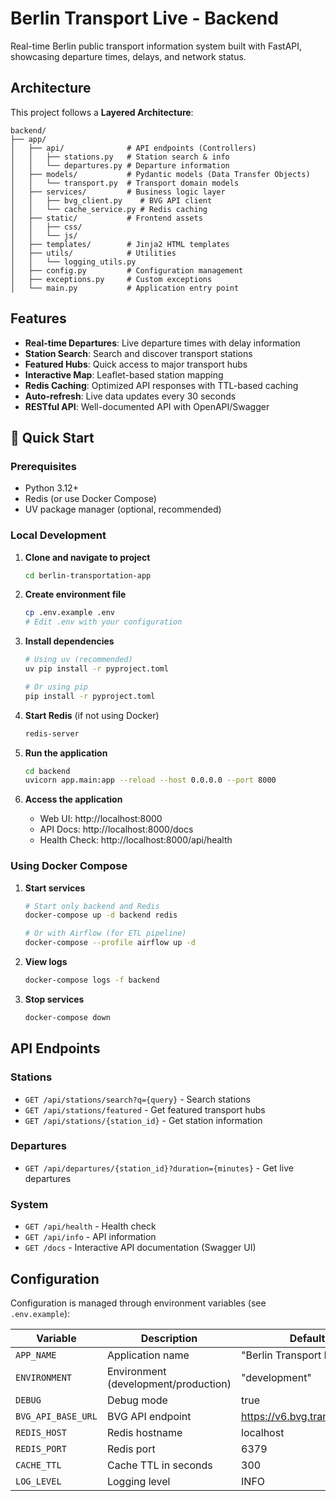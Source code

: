 # Berlin Transport Live - Backend

Real-time Berlin public transport information system built with FastAPI, showcasing departure times, delays, and network status.

## Architecture

This project follows a **Layered Architecture**:

```
backend/
├── app/
│   ├── api/              # API endpoints (Controllers)
│   │   ├── stations.py   # Station search & info
│   │   └── departures.py # Departure information
│   ├── models/           # Pydantic models (Data Transfer Objects)
│   │   └── transport.py  # Transport domain models
│   ├── services/         # Business logic layer
│   │   ├── bvg_client.py    # BVG API client
│   │   └── cache_service.py # Redis caching
│   ├── static/           # Frontend assets
│   │   ├── css/
│   │   └── js/
│   ├── templates/        # Jinja2 HTML templates
│   ├── utils/            # Utilities
│   │   └── logging_utils.py
│   ├── config.py         # Configuration management
│   ├── exceptions.py     # Custom exceptions
│   └── main.py           # Application entry point
```

## Features

- **Real-time Departures**: Live departure times with delay information
- **Station Search**: Search and discover transport stations
- **Featured Hubs**: Quick access to major transport hubs
- **Interactive Map**: Leaflet-based station mapping
- **Redis Caching**: Optimized API responses with TTL-based caching
- **Auto-refresh**: Live data updates every 30 seconds
- **RESTful API**: Well-documented API with OpenAPI/Swagger

## 🚀 Quick Start

### Prerequisites

- Python 3.12+
- Redis (or use Docker Compose)
- UV package manager (optional, recommended)

### Local Development

1. **Clone and navigate to project**
   ```bash
   cd berlin-transportation-app
   ```

2. **Create environment file**
   ```bash
   cp .env.example .env
   # Edit .env with your configuration
   ```

3. **Install dependencies**
   ```bash
   # Using uv (recommended)
   uv pip install -r pyproject.toml

   # Or using pip
   pip install -r pyproject.toml
   ```

4. **Start Redis** (if not using Docker)
   ```bash
   redis-server
   ```

5. **Run the application**
   ```bash
   cd backend
   uvicorn app.main:app --reload --host 0.0.0.0 --port 8000
   ```

6. **Access the application**
   - Web UI: http://localhost:8000
   - API Docs: http://localhost:8000/docs
   - Health Check: http://localhost:8000/api/health

### Using Docker Compose

1. **Start services**
   ```bash
   # Start only backend and Redis
   docker-compose up -d backend redis

   # Or with Airflow (for ETL pipeline)
   docker-compose --profile airflow up -d
   ```

2. **View logs**
   ```bash
   docker-compose logs -f backend
   ```

3. **Stop services**
   ```bash
   docker-compose down
   ```

## API Endpoints

### Stations

- `GET /api/stations/search?q={query}` - Search stations
- `GET /api/stations/featured` - Get featured transport hubs
- `GET /api/stations/{station_id}` - Get station information

### Departures

- `GET /api/departures/{station_id}?duration={minutes}` - Get live departures

### System

- `GET /api/health` - Health check
- `GET /api/info` - API information
- `GET /docs` - Interactive API documentation (Swagger UI)

## Configuration

Configuration is managed through environment variables (see `.env.example`):

| Variable | Description | Default |
|----------|-------------|---------|
| `APP_NAME` | Application name | "Berlin Transport Live" |
| `ENVIRONMENT` | Environment (development/production) | "development" |
| `DEBUG` | Debug mode | true |
| `BVG_API_BASE_URL` | BVG API endpoint | https://v6.bvg.transport.rest |
| `REDIS_HOST` | Redis hostname | localhost |
| `REDIS_PORT` | Redis port | 6379 |
| `CACHE_TTL` | Cache TTL in seconds | 300 |
| `LOG_LEVEL` | Logging level | INFO |
```